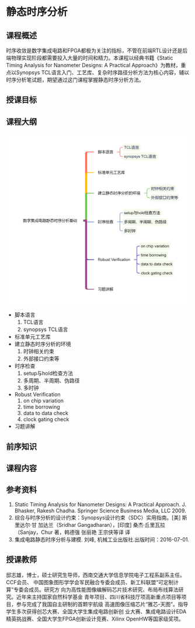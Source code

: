 静态时序分析
===

课程概述
---
时序收敛是数字集成电路和FPGA都极为关注的指标，不管在前端RTL设计还是后端物理实现阶段都需要投入大量的时间和精力。本课程以经典书籍《Static Timing Analysis for Nanometer Designs: A Practical Approach》为教材，重点以Synopsys TCL语言入门、工艺库、复杂时序路径分析方法为核心内容，辅以时序分析笔试题，期望通过这门课程掌握静态时序分析方法。

授课目标
---

课程大纲
---
![知识点](./zsd.png)
- 脚本语言
  1. TCL语言
  2. synopsys TCL语言
- 标准单元工艺库
- 建立静态时序分析的环境
  1. 时钟相关约束
  2. 外部接口约束等
- 时序检查
  1. setup与hold检查方法
  2. 多周期、半周期、伪路径
  3. 多时钟
- Robust Verification
  1. on chip variation
  2. time borrowing
  3. data to data check
  4. clock gating check
- 习题讲解

前序知识
---

课程内容
---
<!-- ：按章节划分，每个章节的名称、链接、课件PDF文件。 -->

参考资料
---
1. Static Timing Analysis for Nanometer Designs: A Practical Approach. J.
   Bhasker, Rakesh Chadha. Springer Science Business Media, LLC 2009. 
2. 综合与时序分析的设计约束：Synopsys设计约束（SDC）实用指南。[美] 斯里达尔·甘
   加达兰（Sridhar Gangadharan），[印度] 桑杰·丘里瓦拉（Sanjay，Chur 著，韩德强
   张丽艳 王宗侠等译 译 
3. 集成电路静态时序分析与建模. 刘峰, 机械工业出版社.出版时间：2016-07-01.

授课教师
---
邸志雄，博士，硕士研究生导师，西南交通大学信息学院电子工程系副系主任。CCF会员、
中国图象图形学学会军民融合专委会成员、新工科联盟“可定制计算”专委会成员。研究方
向为高性能图像编解码芯片技术研究、布局布线算法研究。近年来主持国家自然科学基金
青年项目、四川省科技厅项高新重点项目等项目，参与完成了我国自主研制的首颗宇航级
高速图像压缩芯片“雅芯-天图”。指导学生多次获得创芯大赛、全国大学生集成电路创新创
业大赛、集成电路设计EDA精英挑战赛、全国大学生FPGA创新设计竞赛、Xilinx OpenHW等国家级奖项。
